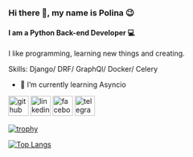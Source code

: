 ### Hi there 👋, my name is Polina :wink:
#### I am a Python Back-end Developer :computer:
I like programming, learning new things and creating.

Skills: Django/ DRF/ GraphQl/ Docker/ Celery

- 🌱 I’m currently learning Asyncio 


[<img src='https://cdn.jsdelivr.net/npm/simple-icons@3.0.1/icons/github.svg' alt='github' height='40'>](https://github.com/polina-koval)  [<img src='https://cdn.jsdelivr.net/npm/simple-icons@3.0.1/icons/linkedin.svg' alt='linkedin' height='40'>](https://www.linkedin.com/in/polina-koval/)  [<img src='https://cdn.jsdelivr.net/npm/simple-icons@3.0.1/icons/facebook.svg' alt='facebook' height='40'>](https://www.facebook.com/polinakovalqb)  [<img src='https://cdn.jsdelivr.net/npm/simple-icons@3.0.1/icons/telegram.svg' alt='telegram' height='40'>](https://t.me/koval_polina)  

[![trophy](https://github-profile-trophy.vercel.app/?username=polina-koval)](https://github.com/ryo-ma/github-profile-trophy)

[![Top Langs](https://github-readme-stats.vercel.app/api/top-langs/?username=polina-koval)](https://github.com/anuraghazra/github-readme-stats)

